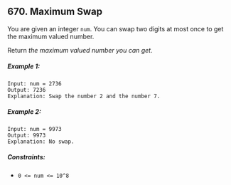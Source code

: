 ## 670. Maximum Swap

You are given an integer ```num```. You can swap two digits at most once to get the maximum valued number.

Return *the maximum valued number you can get*.

##### Example 1:
```
Input: num = 2736
Output: 7236
Explanation: Swap the number 2 and the number 7.
```
##### Example 2:
```
Input: num = 9973
Output: 9973
Explanation: No swap.
```

##### Constraints:

* ```0 <= num <= 10^8```